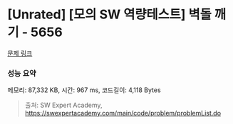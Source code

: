 # [Unrated] [모의 SW 역량테스트] 벽돌 깨기 - 5656 

[문제 링크](https://swexpertacademy.com/main/code/problem/problemDetail.do?contestProbId=AWXRQm6qfL0DFAUo) 

### 성능 요약

메모리: 87,332 KB, 시간: 967 ms, 코드길이: 4,118 Bytes



> 출처: SW Expert Academy, https://swexpertacademy.com/main/code/problem/problemList.do